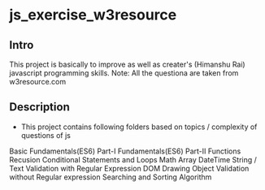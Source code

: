 # js_exercise_w3resource
## Intro
This project is basically to improve as well as creater's (Himanshu Rai) javascript programming skills. 
Note: All the questiona are taken from w3resource.com

## Description
- This project contains following folders based on topics / complexity of questions of js

Basic 
Fundamentals(ES6) Part-I
Fundamentals(ES6) Part-II
Functions
Recusion
Conditional Statements and Loops
Math
Array
DateTime
String / Text
Validation with Regular Expression
DOM
Drawing
Object
Validation without Regular expression
Searching and Sorting Algorithm

